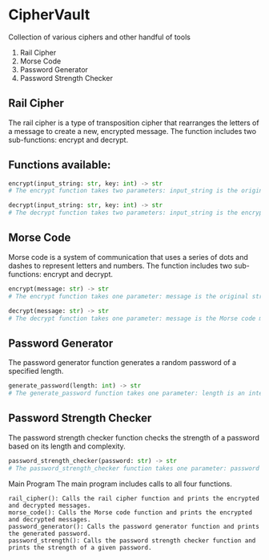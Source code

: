 # CipherVault
Collection of various ciphers and other handful of tools


1. Rail Cipher
2. Morse Code
3. Password Generator
4. Password Strength Checker

## Rail Cipher
The rail cipher is a type of transposition cipher that rearranges the letters of a message to create a new, encrypted message. The function includes two sub-functions: encrypt and decrypt.

## Functions available:
```python
encrypt(input_string: str, key: int) -> str
# The encrypt function takes two parameters: input_string is the original string that will be encrypted and key is an integer that represents the number of rows in the rail cipher grid. The function returns a string that represents the encrypted message.

decrypt(input_string: str, key: int) -> str
# The decrypt function takes two parameters: input_string is the encrypted string that will be decrypted and key is an integer that represents the number of rows in the rail cipher grid. The function returns a string that represents the decrypted message.
```


## Morse Code
Morse code is a system of communication that uses a series of dots and dashes to represent letters and numbers. The function includes two sub-functions: encrypt and decrypt.
```python
encrypt(message: str) -> str
# The encrypt function takes one parameter: message is the original string that will be encrypted using Morse code. The function returns a string that represents the encrypted message.

decrypt(message: str) -> str
# The decrypt function takes one parameter: message is the Morse code message that will be decrypted. The function returns a string that represents the decrypted message.
```


## Password Generator
The password generator function generates a random password of a specified length.
```python
generate_password(length: int) -> str
# The generate_password function takes one parameter: length is an integer that represents the desired length of the password. The function returns a string that represents the generated password.
```


## Password Strength Checker
The password strength checker function checks the strength of a password based on its length and complexity.
```python
password_strength_checker(password: str) -> str
# The password_strength_checker function takes one parameter: password is the password that will be checked for strength. The function returns a string that represents the strength of the password. The possible values are "Weak", "Medium", and "Strong".
```


Main Program
The main program includes calls to all four functions.
```
rail_cipher(): Calls the rail cipher function and prints the encrypted and decrypted messages.
morse_code(): Calls the Morse code function and prints the encrypted and decrypted messages.
password_generator(): Calls the password generator function and prints the generated password.
password_strength(): Calls the password strength checker function and prints the strength of a given password.
```
